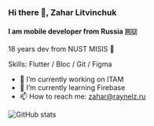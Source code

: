### Hi there 👋, Zahar Litvinchuk
#### I am mobile developer from Russia 🇷🇺
18 years dev from NUST MISIS 🏫

Skills: Flutter / Bloc / Git / Figma

- 🔭 I’m currently working on ITAM 
- 🌱 I’m currently learning Firebase 
- 📫 How to reach me: zahar@raynelz.ru 

![GitHub stats](https://github-readme-stats.vercel.app/api?username=raynelz&show_icons=true)  

